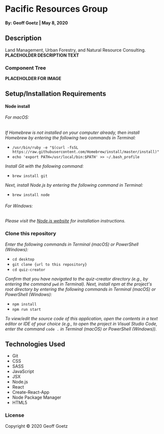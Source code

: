 # Pacific Resources Group 

#### By: Geoff Goetz | May 8, 2020

## Description

Land Management, Urban Forestry, and Natural Resource Consulting.
**PLACEHOLDER DESCRIPTION TEXT**

### Component Tree
**PLACEHOLDER FOR IMAGE**

## Setup/Installation Requirements

#### Node install

###### For macOS:
_If Homebrew is not installed on your computer already, then install Homebrew by entering the following two commands in Terminal:_
* ``/usr/bin/ruby -e "$(curl -fsSL https://raw.githubusercontent.com/Homebrew/install/master/install)"``
* ``echo 'export PATH=/usr/local/bin:$PATH' >> ~/.bash_profile``

_Install Git with the following command:_
* ``brew install git``

_Next, install Node.js by entering the following command in Terminal:_
* ``brew install node``

###### For Windows:
_Please visit the [Node.js website](https://nodejs.org/en/download/) for installation instructions._

### Clone this repository

_Enter the following commands in Terminal (macOS) or PowerShell (Windows):_
* ``cd desktop``
* ``git clone {url to this repository}``
* ``cd quiz-creator``

_Confirm that you have navigated to the quiz-creator directory (e.g., by entering the command_ ``pwd`` _in Terminal)._
_Next, install npm at the project's root directory by entering the following commands in Terminal (macOS) or PowerShell (Windows):_
* ``npm install``
* ``npm run start``

_To view/edit the source code of this application, open the contents in a text editor or IDE of your choice (e.g., to open the project in Visual Studio Code, enter the command_ ``code .`` _in Terminal (macOS) or PowerShell (Windows))._

## Technologies Used
* Git
* CSS
* SASS
* JavaScript
* JSX
* Node.js
* React
* Create-React-App
* Node Package Manager
* HTML5

### License

Copyright &copy; 2020 Geoff Goetz